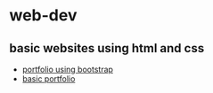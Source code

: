 # web-dev

## basic websites using html and css

* [portfolio using bootstrap](https://subhendu17620.github.io/web-dev/portfolio%20using%20bootstrap/)
* [basic portfolio](https://subhendu17620.github.io/web-dev/basic_portfolio/)
